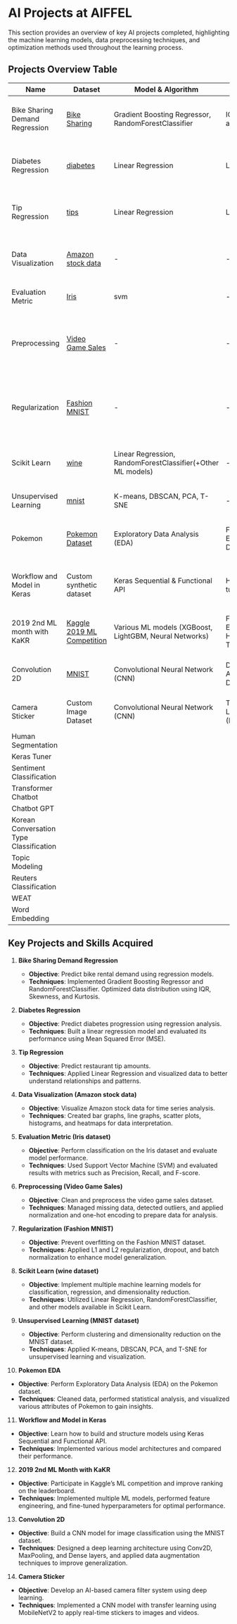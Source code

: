 # AI Projects at AIFFEL

This section provides an overview of key AI projects completed, highlighting the machine learning models, data preprocessing techniques, and optimization methods used throughout the learning process.

## Projects Overview Table

| Name                        | Dataset                                                                                 | Model & Algorithm                        | Optimization               | Result                                         | Libraries                                         |
|-----------------------------|-----------------------------------------------------------------------------------------|------------------------------------------|----------------------------|------------------------------------------------|---------------------------------------------------|
| Bike Sharing Demand Regression | [Bike Sharing](https://www.kaggle.com/code/gauravduttakiit/bike-sharing-multiple-linear-regression) | Gradient Boosting Regressor, <br> RandomForestClassifier             | IQR, Skewness and Kurtosis         | R2(score_train: 0.99, score_val: 0.95)                        | numpy, pandas, matplotlib, seaborn, scipy         |
| Diabetes Regression          | [diabetes](https://scikit-learn.org/stable/modules/generated/sklearn.datasets.load_diabetes.html)   | Linear Regression                                               | Learning Rate                     | MSE                                                           | numpy, pandas, sklearn, matplotlib, seaborn       |
| Tip Regression               | [tips]()                                                                                            | Linear Regression                                               | Learning Rate                     | MSE                                                           | numpy, pandas, sklearn, matplotlib, seaborn       |
| Data Visualization           | [Amazon stock data](https://finance.yahoo.com/quote/AMZN/history/?p=AMZN)                           | -                                                              | -                                 | Bar graph, Line graph, Scatter plot, Histogram, Heatmap        | matplotlib, pandas, datetime, numpy, seaborn      |
| Evaluation Metric            | [Iris](https://scikit-learn.org/stable/auto_examples/model_selection/plot_precision_recall.html)     | svm                                                            | -                                 | Precision, Recall, F-score                                    | sklearn(svm, roc_curve, auc)                      |
| Preprocessing                | [Video Game Sales](https://www.kaggle.com/datasets/gregorut/videogamesales)                         | -                                                              | -                                 | Missing data, Outlier, Normalization, Duplicates, One-hot encoding, Binning | os, pandas, numpy                                |
| Regularization               | [Fashion MNIST](https://keras.io/api/datasets/fashion_mnist/)                                       | -                                                              | -                                 | L1 Regularization, L2 Regularization, Lp norm, Dropout, Batch Normalization | sklearn, pandas, numpy                            |
| Scikit Learn                 | [wine](https://www.kaggle.com/code/cristianlapenta/wine-dataset-sklearn-machine-learning-project)   | Linear Regression, <br> RandomForestClassifier(+Other ML models)     | -                                 | Classification, Regression, Clustering, Dimensionality reduction | sklearn, pandas                                   |
| Unsupervised Learning        | [mnist](https://www.openml.org/search?type=data&status=active&id=554&sort=runs)                     | K-means, DBSCAN, PCA, T-SNE                                     | -                                 | -                                                             | sklearn, pandas, os, numpy                        |
| Pokemon                            | [Pokemon Dataset](https://www.kaggle.com/rounakbanik/pokemon)                                  | Exploratory Data Analysis (EDA)                           | Feature Engineering, Data Cleaning       | Statistical insights, visualization of Pokemon attributes   | pandas, numpy, matplotlib, seaborn              |
| Workflow and Model in Keras        | Custom synthetic dataset                                                                       | Keras Sequential & Functional API                        | Hyperparameter tuning                     | Built and analyzed deep learning models in Keras            | tensorflow, keras                               |
| 2019 2nd ML month with KaKR        | [Kaggle 2019 ML Competition](https://www.kaggle.com/c/2019-2nd-ml-month-with-kakr)            | Various ML models (XGBoost, <br> LightGBM, Neural Networks)    | Feature Engineering, Hyperparameter Tuning | Competitive leaderboard submission                      | sklearn, pandas, numpy, XGBoost, LightGBM       |
| Convolution 2D                     | [MNIST](https://keras.io/api/datasets/mnist/)                                                 | Convolutional Neural Network (CNN)                        | Data Augmentation, Dropout                 | Achieved high accuracy in digit classification            | tensorflow, keras, matplotlib                   |
| Camera Sticker                     | Custom Image Dataset                                                                          | Convolutional Neural Network (CNN)                        | Transfer Learning (MobileNetV2)            | Real-time camera filters using deep learning              | tensorflow, keras, OpenCV                        |
| Human Segmentation                    |         |                   |              |        |           |
| Keras Tuner                           |         |                   |              |        |           |
| Sentiment Classification              |         |                   |              |        |           |
| Transformer Chatbot                   |         |                   |              |        |           |
| Chatbot GPT                           |         |                   |              |        |           |
| Korean Conversation Type Classification |       |                   |              |        |           |
| Topic Modeling                        |         |                   |              |        |           |
| Reuters Classification                |         |                   |              |        |           |
| WEAT                                  |         |                   |              |        |           |
| Word Embedding                        |         |                   |              |        |           |




## Key Projects and Skills Acquired


1. **Bike Sharing Demand Regression**
   - **Objective**: Predict bike rental demand using regression models.
   - **Techniques**: Implemented Gradient Boosting Regressor and RandomForestClassifier. Optimized data distribution using IQR, Skewness, and Kurtosis.

2. **Diabetes Regression**
   - **Objective**: Predict diabetes progression using regression analysis.
   - **Techniques**: Built a linear regression model and evaluated its performance using Mean Squared Error (MSE).

3. **Tip Regression**
   - **Objective**: Predict restaurant tip amounts.
   - **Techniques**: Applied Linear Regression and visualized data to better understand relationships and patterns.

4. **Data Visualization (Amazon stock data)**
   - **Objective**: Visualize Amazon stock data for time series analysis.
   - **Techniques**: Created bar graphs, line graphs, scatter plots, histograms, and heatmaps for data interpretation.

5. **Evaluation Metric (Iris dataset)**
   - **Objective**: Perform classification on the Iris dataset and evaluate model performance.
   - **Techniques**: Used Support Vector Machine (SVM) and evaluated results with metrics such as Precision, Recall, and F-score.

6. **Preprocessing (Video Game Sales)**
   - **Objective**: Clean and preprocess the video game sales dataset.
   - **Techniques**: Managed missing data, detected outliers, and applied normalization and one-hot encoding to prepare data for analysis.

7. **Regularization (Fashion MNIST)**
   - **Objective**: Prevent overfitting on the Fashion MNIST dataset.
   - **Techniques**: Applied L1 and L2 regularization, dropout, and batch normalization to enhance model generalization.

8. **Scikit Learn (wine dataset)**
   - **Objective**: Implement multiple machine learning models for classification, regression, and dimensionality reduction.
   - **Techniques**: Utilized Linear Regression, RandomForestClassifier, and other models available in Scikit Learn.

9. **Unsupervised Learning (MNIST dataset)**
   - **Objective**: Perform clustering and dimensionality reduction on the MNIST dataset.
   - **Techniques**: Applied K-means, DBSCAN, PCA, and T-SNE for unsupervised learning and visualization.

10. **Pokemon EDA**  
- **Objective**: Perform Exploratory Data Analysis (EDA) on the Pokemon dataset.  
- **Techniques**: Cleaned data, performed statistical analysis, and visualized various attributes of Pokemon to gain insights.  

11. **Workflow and Model in Keras**  
- **Objective**: Learn how to build and structure models using Keras Sequential and Functional API.  
- **Techniques**: Implemented various model architectures and compared their performance.  

12. **2019 2nd ML Month with KaKR**  
- **Objective**: Participate in Kaggle’s ML competition and improve ranking on the leaderboard.  
- **Techniques**: Implemented multiple ML models, performed feature engineering, and fine-tuned hyperparameters for optimal performance.  

13. **Convolution 2D**  
- **Objective**: Build a CNN model for image classification using the MNIST dataset.  
- **Techniques**: Designed a deep learning architecture using Conv2D, MaxPooling, and Dense layers, and applied data augmentation techniques to improve generalization.  

14. **Camera Sticker**  
- **Objective**: Develop an AI-based camera filter system using deep learning.  
- **Techniques**: Implemented a CNN model with transfer learning using MobileNetV2 to apply real-time stickers to images and videos.  
